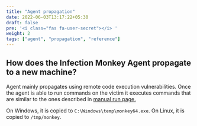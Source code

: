 ```yaml
---
title: "Agent propagation"
date: 2022-06-03T13:17:22+05:30
draft: false
pre: '<i class="fas fa-user-secret"></i> '
weight: 2
tags: ["agent", "propagation", "reference"]
---
```


## How does the Infection Monkey Agent propagate to a new machine?

Agent mainly propagates using remote code execution vulnerabilities. Once the agent is able to
run commands on the victim it executes commands that are similar to the ones described in [manual run page.](../../usage/running-manually/)

On Windows, it is copied to `C:\Windows\temp\monkey64.exe`. On Linux, it is copied to `/tmp/monkey`.
